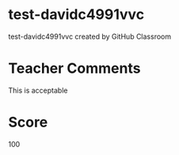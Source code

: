 # test-davidc4991vvc
test-davidc4991vvc created by GitHub Classroom

# Teacher Comments
This is acceptable
# Score
100
